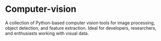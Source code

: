 # Computer-vision
A collection of Python-based computer vision tools for image processing, object detection, and feature extraction. Ideal for developers, researchers, and enthusiasts working with visual data.
